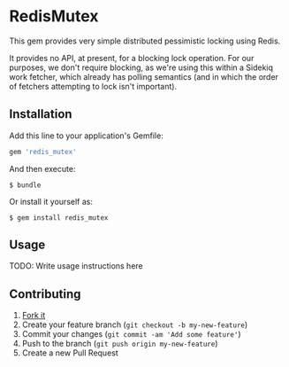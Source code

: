 # RedisMutex

This gem provides very simple distributed pessimistic locking using Redis.

It provides no API, at present, for a blocking lock operation. For our purposes, we don't require blocking, as we're using this within a Sidekiq work fetcher, which already has polling semantics (and in which the order of fetchers attempting to lock isn't important).

## Installation

Add this line to your application's Gemfile:

```ruby
gem 'redis_mutex'
```

And then execute:

    $ bundle

Or install it yourself as:

    $ gem install redis_mutex

## Usage

TODO: Write usage instructions here

## Contributing

1. [Fork it](https://github.com/GoodGuide/redis_mutex/fork)
2. Create your feature branch (`git checkout -b my-new-feature`)
3. Commit your changes (`git commit -am 'Add some feature'`)
4. Push to the branch (`git push origin my-new-feature`)
5. Create a new Pull Request
